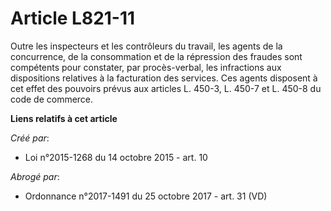 # Article L821-11

Outre les inspecteurs et les contrôleurs du travail, les agents de la concurrence, de la consommation et de la répression des
fraudes sont compétents pour constater, par procès-verbal, les infractions aux dispositions relatives à la facturation des
services. Ces agents disposent à cet effet des pouvoirs prévus aux articles L. 450-3, L. 450-7 et L. 450-8 du code de
commerce.

**Liens relatifs à cet article**

_Créé par_:

  - Loi n°2015-1268 du 14 octobre 2015 - art. 10

_Abrogé par_:

  - Ordonnance n°2017-1491 du 25 octobre 2017 - art. 31 (VD)
